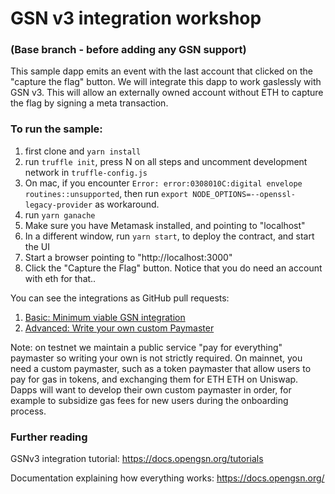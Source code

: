 # GSN v3 integration workshop

### (Base branch - before adding any GSN support)

This sample dapp emits an event with the last account that clicked on the "capture the flag" button. We will integrate
this dapp to work gaslessly with GSN v3. This will allow an externally owned account without ETH to capture the flag by
signing a meta transaction.


### To run the sample:

1. first clone and `yarn install`
1. run `truffle init`, press N on all steps and uncomment development network in `truffle-config.js`
1. On mac, if you encounter `Error: error:0308010C:digital envelope routines::unsupported`, then run `export NODE_OPTIONS=--openssl-legacy-provider` as workaround.
1. run `yarn ganache`
1. Make sure you have Metamask installed, and pointing to "localhost"
1. In a different window, run `yarn start`, to deploy the contract, and start the UI
1. Start a browser pointing to "http://localhost:3000"
1. Click the "Capture the Flag" button. Notice that you do need an account with eth for that..

You can see the integrations as GitHub pull requests:

1. [Basic: Minimum viable GSN integration](https://github.com/opengsn/workshop/pull/1/files)
2. [Advanced: Write your own custom Paymaster](https://github.com/opengsn/workshop/pull/2/files_)

Note: on testnet we maintain a public service "pay for everything" paymaster so writing your own is not strictly
required. On mainnet, you need a custom paymaster, such as a token paymaster that allow users to pay for gas in tokens,
and exchanging them for ETH ETH on Uniswap. Dapps will want to develop their own custom paymaster in order, for example
to subsidize gas fees for new users during the onboarding process.

### Further reading

GSNv3 integration tutorial: https://docs.opengsn.org/tutorials

Documentation explaining how everything works: https://docs.opengsn.org/
